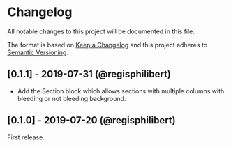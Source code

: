 # Changelog

All notable changes to this project will be documented in this file.

The format is based on [Keep a Changelog](http://keepachangelog.com/en/1.0.0/) and this project adheres to [Semantic Versioning](http://semver.org/spec/v2.0.0.html).

## [0.1.1] - 2019-07-31 (@regisphilibert)

- Add the Section block which allows sections with multiple columns with bleeding or not bleeding background.

## [0.1.0] - 2019-07-20 (@regisphilibert)

First release.
